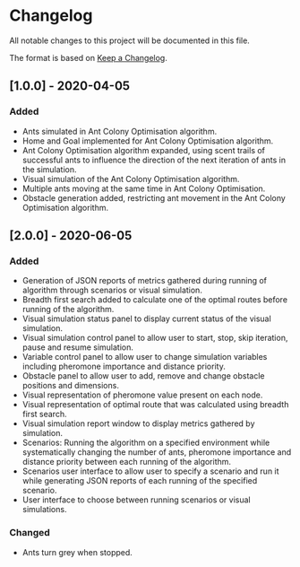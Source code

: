 # Changelog
All notable changes to this project will be documented in this file.

The format is based on [Keep a Changelog](https://keepachangelog.com/en/1.0.0/).

## [1.0.0] - 2020-04-05
### Added
- Ants simulated in Ant Colony Optimisation algorithm. 
- Home and Goal implemented for Ant Colony Optimisation algorithm. 
- Ant Colony Optimisation algorithm expanded, using scent trails of successful ants to influence the direction of the next iteration of ants in the simulation.
- Visual simulation of the Ant Colony Optimisation algorithm. 
- Multiple ants moving at the same time in Ant Colony Optimisation. 
- Obstacle generation added, restricting ant movement in the Ant Colony Optimisation algorithm. 

## [2.0.0] - 2020-06-05
### Added
- Generation of JSON reports of metrics gathered during running of algorithm through scenarios or visual simulation. 
- Breadth first search added to calculate one of the optimal routes before running of the algorithm. 
- Visual simulation status panel to display current status of the visual simulation.
- Visual simulation control panel to allow user to start, stop, skip iteration, pause and resume simulation.
- Variable control panel to allow user to change simulation variables including pheromone importance and distance priority. 
- Obstacle panel to allow user to add, remove and change obstacle positions and dimensions. 
- Visual representation of pheromone value present on each node. 
- Visual representation of optimal route that was calculated using breadth first search. 
- Visual simulation report window to display metrics gathered by simulation. 
- Scenarios: Running the algorithm on a specified environment while systematically changing the number of ants, pheromone importance and distance priority between each running of the algorithm.
- Scenarios user interface to allow user to specify a scenario and run it while generating JSON reports of each running of the specified scenario. 
- User interface to choose between running scenarios or visual simulations. 

### Changed
- Ants turn grey when stopped. 